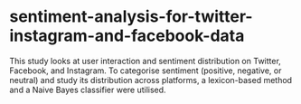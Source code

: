 # sentiment-analysis-for-twitter-instagram-and-facebook-data
This study looks at user interaction and sentiment distribution on Twitter, Facebook, and Instagram. To categorise sentiment (positive, negative, or neutral) and study its distribution across platforms, a lexicon-based method and a Naive Bayes classifier were utilised.
